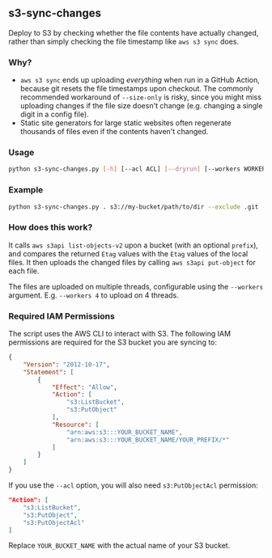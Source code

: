 ## s3-sync-changes

Deploy to S3 by checking whether the file contents have actually changed, rather than simply checking the file timestamp like `aws s3 sync` does.

### Why?
- `aws s3 sync` ends up uploading *everything* when run in a GitHub Action, because git resets the file timestamps upon checkout. The commonly recommended workaround of `--size-only` is risky, since you might miss uploading changes if the file size doesn't change (e.g. changing a single digit in a config file).
- Static site generators for large static websites often regenerate thousands of files even if the contents haven't changed.

### Usage
```bash
python s3-sync-changes.py [-h] [--acl ACL] [--dryrun] [--workers WORKERS] [--verbose] [--exclude EXCLUDE] source dest
```

### Example
```bash
python s3-sync-changes.py . s3://my-bucket/path/to/dir --exclude .git --exclude README.md --acl public-read
```

### How does this work?
It calls `aws s3api list-objects-v2` upon a bucket (with an optional `prefix`), and compares the returned `Etag` values with the `Etag` values of the local files. It then uploads the changed files by calling `aws s3api put-object` for each file.

The files are uploaded on multiple threads, configurable using the `--workers` argument. E.g. `--workers 4` to upload on 4 threads.

### Required IAM Permissions

The script uses the AWS CLI to interact with S3. The following IAM permissions are required for the S3 bucket you are syncing to:

```json
{
	"Version": "2012-10-17",
	"Statement": [
		{
			"Effect": "Allow",
			"Action": [
				"s3:ListBucket",
				"s3:PutObject"
			],
			"Resource": [
				"arn:aws:s3:::YOUR_BUCKET_NAME",
				"arn:aws:s3:::YOUR_BUCKET_NAME/YOUR_PREFIX/*"
			]
		}
	]
}
```

If you use the `--acl` option, you will also need `s3:PutObjectAcl` permission:

```json
"Action": [
	"s3:ListBucket",
	"s3:PutObject",
	"s3:PutObjectAcl"
]
```

Replace `YOUR_BUCKET_NAME` with the actual name of your S3 bucket.
